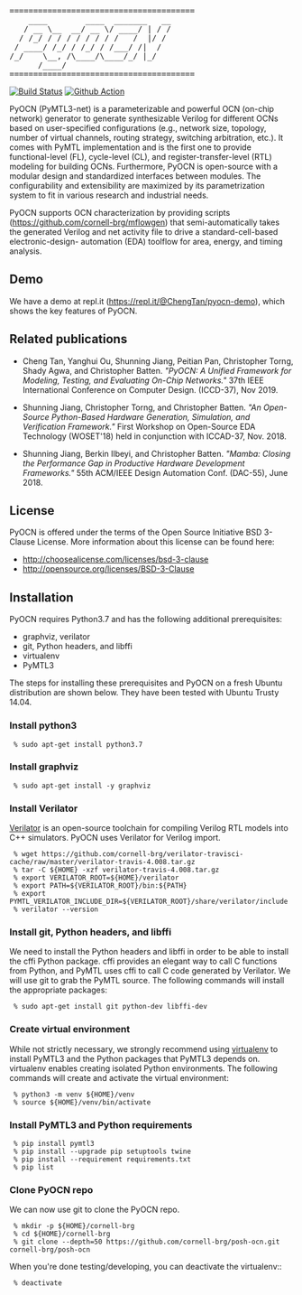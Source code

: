 <pre>
=======================================
    ____        ____  _______   __
   / __ \__  __/ __ \/ ____/ | / /
  / /_/ / / / / / / / /   /  |/ /
 / ____/ /_/ / /_/ / /___/ /|  /
/_/    \__, /\____/\____/_/ |_/
      /____/
=======================================
</pre>
[![Build Status](https://travis-ci.com/cornell-brg/pymtl3-net.svg?branch=master)](https://travis-ci.com/cornell-brg/pymtl3-net)
[![Github Action](https://github.com/cornell-brg/pymtl3-net/actions/workflows/python-package-ci.yml/badge.svg)](https://github.com/pymtl/pymtl3/actions/workflows/python-package-ci.yml)

PyOCN (PyMTL3-net) is a parameterizable and powerful OCN (on-chip network) generator to generate synthesizable Verilog for different OCNs based on user-specified configurations (e.g., network size, topology, number of virtual channels, routing strategy, switching arbitration, etc.). It comes with PyMTL implementation and is the first one to provide functional-level (FL), cycle-level (CL), and register-transfer-level (RTL) modeling for building OCNs. Furthermore, PyOCN is open-source with a modular design and standardized interfaces between modules. The configurability and extensibility are maximized by its parametrization system to fit in various research and industrial needs.

PyOCN supports OCN characterization by providing scripts (https://github.com/cornell-brg/mflowgen) that semi-automatically takes the generated Verilog and net activity file to drive a standard-cell-based electronic-design- automation (EDA) toolflow for area, energy, and timing analysis. 

Demo
--------------------------------------------------------

We have a demo at repl.it (https://repl.it/@ChengTan/pyocn-demo), which shows the key features of PyOCN.


Related publications
--------------------------------------------------------------------------

- Cheng Tan, Yanghui Ou, Shunning Jiang, Peitian Pan, Christopher Torng, Shady Agwa, and Christopher Batten. _"PyOCN: A Unified Framework for Modeling, Testing, and Evaluating On-Chip Networks."_ 37th IEEE International Conference on Computer Design. (ICCD-37), Nov 2019.

- Shunning Jiang, Christopher Torng, and Christopher Batten. _"An Open-Source Python-Based Hardware Generation, Simulation, and Verification Framework."_ First Workshop on Open-Source EDA Technology (WOSET'18) held in conjunction with ICCAD-37, Nov. 2018.

- Shunning Jiang, Berkin Ilbeyi, and Christopher Batten. _"Mamba: Closing the Performance Gap in Productive Hardware Development Frameworks."_ 55th ACM/IEEE Design Automation Conf. (DAC-55), June 2018.


License
--------------------------------------------------------------------------

PyOCN is offered under the terms of the Open Source Initiative BSD
3-Clause License. More information about this license can be found here:

  - http://choosealicense.com/licenses/bsd-3-clause
  - http://opensource.org/licenses/BSD-3-Clause


Installation
--------------------------------------------------------

PyOCN requires Python3.7 and has the following additional prerequisites:

 - graphviz, verilator
 - git, Python headers, and libffi
 - virtualenv
 - PyMTL3

The steps for installing these prerequisites and PyOCN on a fresh Ubuntu
distribution are shown below. They have been tested with Ubuntu Trusty
14.04.

### Install python3

```
 % sudo apt-get install python3.7
```

### Install graphviz

```
 % sudo apt-get install -y graphviz
```

### Install Verilator

[Verilator][4] is an open-source toolchain for compiling Verilog RTL
models into C++ simulators. PyOCN uses Verilator for Verilog import.

```
 % wget https://github.com/cornell-brg/verilator-travisci-cache/raw/master/verilator-travis-4.008.tar.gz
 % tar -C ${HOME} -xzf verilator-travis-4.008.tar.gz
 % export VERILATOR_ROOT=${HOME}/verilator
 % export PATH=${VERILATOR_ROOT}/bin:${PATH}
 % export PYMTL_VERILATOR_INCLUDE_DIR=${VERILATOR_ROOT}/share/verilator/include
 % verilator --version
```

 [4]: http://www.veripool.org/wiki/verilator

### Install git, Python headers, and libffi

We need to install the Python headers and libffi in order to be able to
install the cffi Python package. cffi provides an elegant way to call C
functions from Python, and PyMTL uses cffi to call C code generated by
Verilator. We will use git to grab the PyMTL source. The following
commands will install the appropriate packages:

```
 % sudo apt-get install git python-dev libffi-dev
```

### Create virtual environment

While not strictly necessary, we strongly recommend using [virtualenv][5]
to install PyMTL3 and the Python packages that PyMTL3 depends on.
virtualenv enables creating isolated Python environments. The following
commands will create and activate the virtual environment:

```
 % python3 -m venv ${HOME}/venv
 % source ${HOME}/venv/bin/activate
```

 [5]: https://virtualenv.pypa.io/en/latest/

### Install PyMTL3 and Python requirements

```
 % pip install pymtl3
 % pip install --upgrade pip setuptools twine
 % pip install --requirement requirements.txt
 % pip list
```

### Clone PyOCN repo

We can now use git to clone the PyOCN repo.

```
 % mkdir -p ${HOME}/cornell-brg
 % cd ${HOME}/cornell-brg
 % git clone --depth=50 https://github.com/cornell-brg/posh-ocn.git cornell-brg/posh-ocn
```

When you're done testing/developing, you can deactivate the virtualenv::

```
 % deactivate
```
